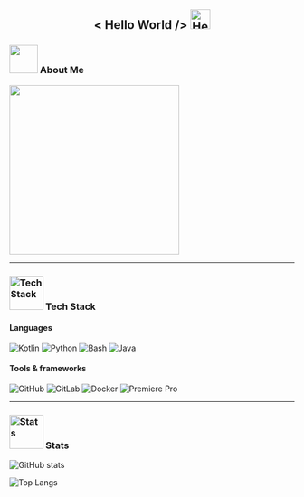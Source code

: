 <h2 align="center"> < Hello World /> <img src="https://media.giphy.com/media/hvRJCLFzcasrR4ia7z/giphy.gif" width="35" alt="Hello"></h2>

### <img src="https://media.giphy.com/media/zhYSVCirREeIZtONCI/giphy.gif" width="50"> About Me

<img src="https://www.ajournalofmusicalthings.com/wp-content/uploads/2020/11/I-am-not-a-robot.gif" width="300">


---


### <img src="https://media.giphy.com/media/jSKBmKkvo2dPQQtsR1/giphy.gif" width="60" alt="Tech Stack"> Tech Stack

#### Languages

<img src="https://img.shields.io/badge/Kotlin-7F52FF?style=for-the-badge&logo=kotlin&logoColor=white" alt="Kotlin"> <img src="https://img.shields.io/badge/Python-3776AB?style=for-the-badge&logo=python&logoColor=white" alt="Python"> <img src="https://img.shields.io/badge/Bash-4EAA25?style=for-the-badge&logo=gnu-bash&logoColor=white" alt="Bash"> <img src="https://img.shields.io/badge/Java-ED8B00?style=for-the-badge&logo=java&logoColor=white" alt="Java">

#### Tools & frameworks

<img src="https://img.shields.io/badge/GitHub-181717?style=for-the-badge&logo=github&logoColor=white" alt="GitHub"> <img src="https://img.shields.io/badge/GitLab-FC6D26?style=for-the-badge&logo=gitlab&logoColor=white" alt="GitLab"> <img src="https://img.shields.io/badge/Docker-2496ED?style=for-the-badge&logo=docker&logoColor=white" alt="Docker"> <img src="https://img.shields.io/badge/Adobe_Premiere_Pro-9999FF?style=for-the-badge&logo=adobepremierepro&logoColor=white" alt="Premiere Pro">


---


### <img src="https://media.giphy.com/media/fxT9TYmgjBloBaLxL2/giphy.gif" width="60" alt="Stats"> Stats

![GitHub stats](https://github-readme-stats.vercel.app/api?username=StellarSand&show_icons=true&bg_color=-20,141414,1c39bb&title_color=FAFAFA&text_color=FAFAFA&icon_color=FAFAFA&rank_icon=percentile)

![Top Langs](https://github-readme-stats.vercel.app/api/top-langs/?username=StellarSand&layout=pie&bg_color=-20,141414,1c39bb&title_color=FAFAFA&text_color=FAFAFA)
